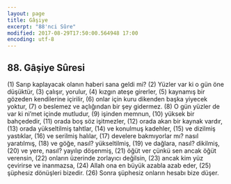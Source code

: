 ```yaml
---
layout: page
title: Gâşiye
excerpt: "88'nci Sûre"
modified: 2017-08-29T17:50:00.564948 17:00
encoding: utf-8
---
```


## 88. Gâşiye Sûresi

(1) Sarıp kaplayacak olanın haberi sana geldi mi?
(2) Yüzler var ki o gün öne düşüktür,
(3) çalışır, yorulur,
(4) kızgın ateşe girerler,
(5) kaynamış bir gözeden kendilerine içirilir,
(6) onlar için kuru dikenden başka yiyecek yoktur,
(7) o beslemez ve açlığından bir şey gidermez.
(8) O gün yüzler de var ki ni’met içinde mutludur,
(9) işinden memnun,
(10) yüksek bir bahçededir,
(11) orada boş söz işitmezler,
(12) orada akan bir kaynak vardır,
(13) orada yükseltilmiş tahtlar,
(14) ve konulmuş kadehler,
(15) ve dizilmiş yastıklar,
(16) ve serilmiş halılar,
(17) develere bakmıyorlar mı? nasıl yaratılmış,
(18) ve göğe, nasıl? yükseltilmiş,
(19) ve dağlara, nasıl? dikilmiş,
(20) ve yere, nasıl? yayılıp döşenmiş,
(21) öğüt ver çünkü sen ancak öğüt verensin,
(22) onların üzerinde zorlayıcı değilsin,
(23) ancak kim yüz çevirirse ve inanmazsa,
(24) Allah ona en büyük azabla azab eder, 
(25) şüphesiz dönüşleri bizedir.
(26) Sonra şüphesiz onların hesabı bize düşer.
